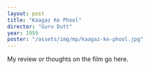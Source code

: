 ```yaml
---
layout: post
title: "Kaagaz Ke Phool"
director: "Guru Dutt"
year: 1959
poster: "/assets/img/mp/kaagaz-ke-phool.jpg"
---
```


My review or thoughts on the film go here.
